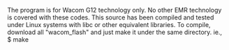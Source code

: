 The program is for Wacom G12 technology only. No other EMR technology is covered with these codes.
This source has been compiled and tested under Linux systems with libc or other equivalent libraries.
To compile, download all "wacom_flash" and just make it under the same directory.
ie.,
$ make
